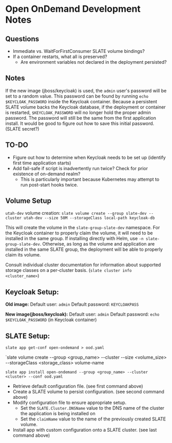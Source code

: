 # Open OnDemand Development Notes



## Questions

* Immediate vs. WaitForFirstConsumer SLATE volume bindings?
* If a container restarts, what all is preserved?
	* Are environment variables not declared in the deployment persisted?


## Notes

If the new image (jboss/keycloak) is used, the `admin` user's password will be set to a random value.
This password can be found by running `echo $KEYCLOAK_PASSWORD` inside the Keycloak container.
Because a persistent SLATE volume backs the Keycloak database, if the deployment or container is restarted, `$KEYCLOAK_PASSWORD` will no longer hold the proper admin password.
The password will still be the same from the first application install.
It would be good to figure out how to save this initial password. (SLATE secret?)




## TO-DO

* Figure out how to determine when Keycloak needs to be set up (identify first time application starts)
* Add fail-safe if script is inadvertently run twice? Check for prior existence of on-demand realm?
	* This is particularly important because Kubernetes may attempt to run post-start hooks twice.



## Volume Setup

`utah-dev` volume creation: `slate volume create --group slate-dev --cluster utah-dev --size 50M --storageClass local-path keycloak-db`

This will create the volume in the `slate-group-slate-dev` namespace. 
For the Keycloak container to properly claim the volume, it will need to be installed in the same group. 
If installing directly with Helm, use `-n slate-group-slate-dev`. 
Otherwise, as long as the volume and application are installed in the same SLATE group, the deployment will be able to properly claim its volume.

Consult individual cluster documentation for information about supported storage classes on a per-cluster basis. (`slate cluster info <cluster_name>`)


## Keycloak Setup:

**Old image:**
Default user: `admin`
Default password: `KEYCLOAKPASS`

**New image(jboss/keycloak):**
Default user: `admin`
Default password: `echo $KEYCLOAK_PASSWORD` (in Keycloak container)


## SLATE Setup:

`slate app get-conf open-ondemand > ood.yaml`

`slate volume create --group <group_name> --cluster <cluster> --size <volume_size> --storageClass <storage_class> volume-name

`slate app install open-ondemand --group <group_name> --cluster <cluster> --conf ood.yaml`



* Retrieve default configuration file. (see first command above)
* Create a SLATE volume to persist configuration. (see second command above)
* Modify configuration file to ensure appropriate setup.
	* Set the `SLATE.Cluster.DNSName` value to the DNS name of the cluster the application is being installed on
	* Set the `claimName` value to the name of the previously created SLATE volume.
* Install app with custom configuration onto a SLATE cluster. (see last command above)

